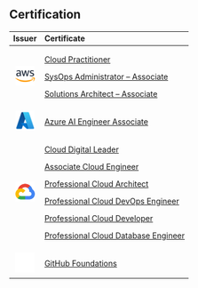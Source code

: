 <h2>Certification</h2>

|Issuer|Certificate|
|:---:|:---|
| <img src="assets/aws-icon.svg" alt="aws" width="35"/> | <p> [Cloud Practitioner](https://www.credly.com/badges/362bedc1-94eb-438d-8b9a-791afa0fff51/public_url) </p> <p> [SysOps Administrator – Associate](https://www.credly.com/badges/b2c1bfd0-bceb-426d-bd51-675b7b96eee9/public_url) </p> <p> [Solutions Architect – Associate](https://www.credly.com/badges/21b22e34-6759-401d-beaa-49b637689573/public_url) </p> |
| <img src="https://raw.githubusercontent.com/danielsidauruk/danielsidauruk/ee7ce1df1758aebe4d857bbd418176a5bbc0e370/assets/azure-icon.svg" alt="azure" height="35"/> | <p> [Azure AI Engineer Associate](https://learn.microsoft.com/api/credentials/share/id-id/danielsidauruk/3057AEA69FC5BC48?sharingId=717B29DF2E41C328) </p> |
| <img src="assets/gcp-icon.svg" alt="gcp" width="35"/> | <p> [Cloud Digital Leader](https://www.credential.net/f5448428-7581-4f14-95c8-27af74519ef0) </p> <p> [Associate Cloud Engineer](https://google.accredible.com/0e90b4c6-4806-49a4-9b20-9b0a24eb0288) </p> <p> [Professional Cloud Architect](https://www.credly.com/badges/736b61c5-81fc-4e57-b530-67bc7995da1d/public_url) </p> <p> [Professional Cloud DevOps Engineer](https://www.credly.com/badges/b43f5b05-ba30-47c3-8b73-c28d41c8fea2/public_url) </p> <p> [Professional Cloud Developer](https://www.credly.com/badges/14beb2b4-8e5c-4e6e-8d2a-ad28ae3b72f2/public_profile) </p> <p> [Professional Cloud Database Engineer](https://www.credly.com/badges/f57a77a6-163a-400b-8d67-af8d012a5d8e/public_profile) </p> |
| <img src="assets/github.svg" alt="github" height="35"/> | <p> [GitHub Foundations](https://www.credly.com/badges/865f0caf-e735-4a1c-bf2f-a3204992b179/linked_in_profile) </p> |

